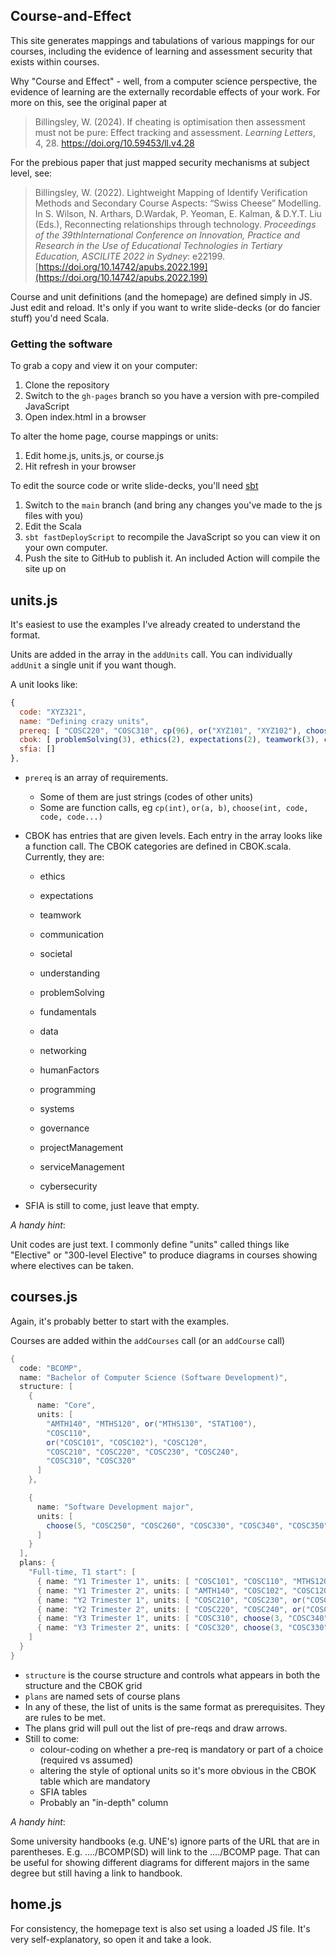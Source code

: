 ## Course-and-Effect

This site generates mappings and tabulations of various mappings for our courses, including the 
evidence of learning and assessment security that exists within courses.

Why "Course and Effect" - well, from a computer science perspective, the evidence of learning are
the externally recordable effects of your work. For more on this, see the original paper at

> Billingsley, W. (2024). If cheating is optimisation then assessment must not be pure: Effect tracking and assessment. *Learning Letters*, 4, 28. https://doi.org/10.59453/ll.v4.28


For the prebious paper that just mapped security mechanisms at subject level, see:

> Billingsley, W. (2022). Lightweight Mapping of Identify Verification Methods and Secondary Course Aspects: “Swiss Cheese” Modelling.
> In S. Wilson, N. Arthars, D.Wardak, P. Yeoman, E. Kalman, & D.Y.T. Liu (Eds.), Reconnecting relationships through technology. 
> *Proceedings of the 39thInternational Conference on Innovation, Practice and Research in the Use of Educational Technologies in Tertiary Education, ASCILITE 2022 in Sydney*: 
> e22199. [https://doi.org/10.14742/apubs.2022.199](https://doi.org/10.14742/apubs.2022.199)

Course and unit definitions (and the homepage) are defined simply in JS. Just edit and reload.
It's only if you want to write slide-decks (or do fancier stuff) you'd need Scala.

### Getting the software

To grab a copy and view it on your computer:

1. Clone the repository
2. Switch to the `gh-pages` branch so you have a version with pre-compiled JavaScript
2. Open index.html in a browser

To alter the home page, course mappings or units:

1. Edit home.js, units.js, or course.js
2. Hit refresh in your browser

To edit the source code or write slide-decks, you'll need [sbt](https://scala-sbt.org)

1. Switch to the `main` branch (and bring any changes you've made to the js files with you)
2. Edit the Scala
3. `sbt fastDeployScript` to recompile the JavaScript so you can view it on your own computer.
4. Push the site to GitHub to publish it. An included Action will compile the site up on 



## units.js

It's easiest to use the examples I've already created to understand the format.

Units are added in the array in the `addUnits` call.
You can individually `addUnit` a single unit if you want though.

A unit looks like:

```js
{
  code: "XYZ321",
  name: "Defining crazy units",
  prereq: [ "COSC220", "COSC310", cp(96), or("XYZ101", "XYZ102"), choose(2, "XYZ200", "XYZ201", "XYZ202") ],
  cbok: [ problemSolving(3), ethics(2), expectations(2), teamwork(3), communication(3), systems(3), projectManagement(3) ],
  sfia: []
},
```

* `prereq` is an array of requirements.   
  - Some of them are just strings (codes of other units)
  - Some are function calls, eg `cp(int)`, `or(a, b)`, `choose(int, code, code, code...)`
* CBOK has entries that are given levels. Each entry in the array looks like a function call. 
  The CBOK categories are defined in CBOK.scala. Currently, they are:
  - ethics
  - expectations
  - teamwork
  - communication
  - societal
  - understanding
  - problemSolving

  - fundamentals
  - data
  - networking

  - humanFactors
  - programming
  - systems

  - governance
  - projectManagement
  - serviceManagement
  - cybersecurity

* SFIA is still to come, just leave that empty.

*A handy hint*:

Unit codes are just text. I commonly define "units" called things like "Elective" or "300-level Elective" to produce diagrams in courses
showing where electives can be taken.

## courses.js

Again, it's probably better to start with the examples.

Courses are added within the `addCourses` call (or an `addCourse` call)

```scala
{
  code: "BCOMP",
  name: "Bachelor of Computer Science (Software Development)",
  structure: [
    {
      name: "Core",
      units: [
        "AMTH140", "MTHS120", or("MTHS130", "STAT100"),
        "COSC110",
        or("COSC101", "COSC102"), "COSC120",
        "COSC210", "COSC220", "COSC230", "COSC240",
        "COSC310", "COSC320"
      ]
    },

    {
      name: "Software Development major",
      units: [
        choose(5, "COSC250", "COSC260", "COSC330", "COSC340", "COSC350", "COSC360", "COSC370")
      ]
    }
  ],
  plans: {
    "Full-time, T1 start": [
      { name: "Y1 Trimester 1", units: [ "COSC101", "COSC110", "MTHS120", or("ICT101", "Elective") ] },
      { name: "Y1 Trimester 2", units: [ "AMTH140", "COSC102", "COSC120", or("STAT100", "MTHS130") ] },
      { name: "Y2 Trimester 1", units: [ "COSC210", "COSC230", or("COSC250", "Elective"), "Elective" ] },
      { name: "Y2 Trimester 2", units: [ "COSC220", "COSC240", or("COSC260", "Elective"), "Elective" ] },
      { name: "Y3 Trimester 1", units: [ "COSC310", choose(3, "COSC340", "COSC370", "Elective", "Elective") ] },
      { name: "Y3 Trimester 2", units: [ "COSC320", choose(3, "COSC330", "COSC350", "COSC360", "Elective") ] },
    ]
  }
}
```

* `structure` is the course structure and controls what appears in both the structure and the CBOK grid
* `plans` are named sets of course plans
* In any of these, the list of units is the same format as prerequisites. They are rules to be met.
* The plans grid will pull out the list of pre-reqs and draw arrows. 
* Still to come: 
  - colour-coding on whether a pre-req is mandatory or part of a choice (required vs assumed)
  - altering the style of optional units so it's more obvious in the CBOK table which are mandatory
  - SFIA tables
  - Probably an "in-depth" column

*A handy hint*:

Some university handbooks (e.g. UNE's) ignore parts of the URL that are in parentheses. E.g. ..../BCOMP(SD) will link to the ..../BCOMP page.
That can be useful for showing different diagrams for different majors in the same degree but still having a link to handbook.

## home.js

For consistency, the homepage text is also set using a loaded JS file. It's very self-explanatory, so open it and take a look.